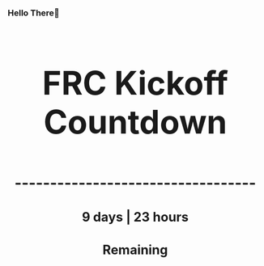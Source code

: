 ### Hello There👋

<!---START-TIMER--->
<h3 align='center' style='font-size: 64px;'>FRC Kickoff Countdown</h3>
<h3 align='center' style='font-size: 30px;'>----------------------------------</h3>
<h3 align='center' style='font-size: 25px;'>9 days | 23 hours</h3>
<h3 align='center' style='font-size: 25px;'>Remaining</h3>
<!---END-TIMER--->
